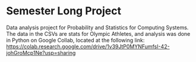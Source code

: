 # Semester Long Project

Data analysis project for Probability and Statistics for Computing Systems. The data in the CSVs are stats for Olympic Athletes, and analysis was done in Python on Google Collab, located at the following link: https://colab.research.google.com/drive/1v39JtP0MYNFumfsI-42-johGroMcp1Ne?usp=sharing

